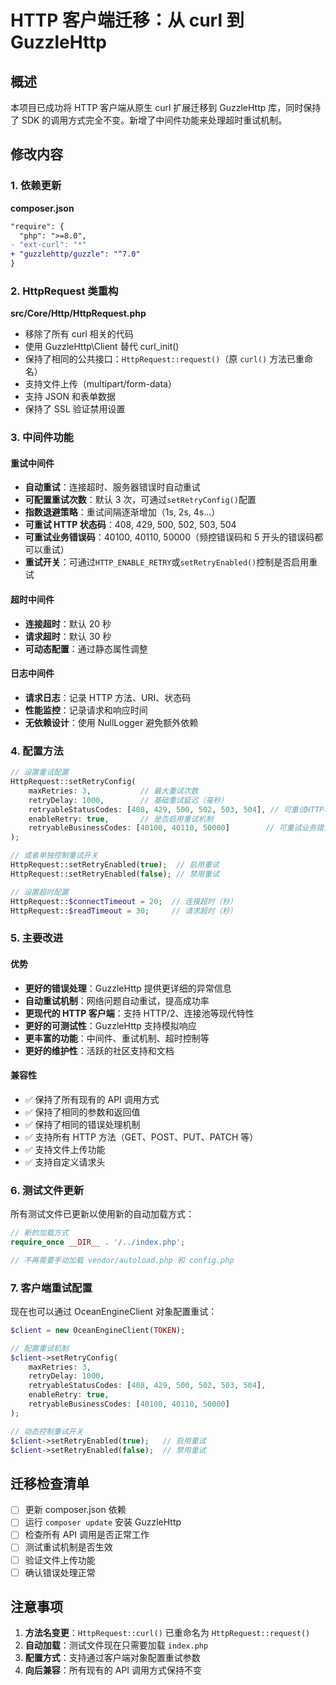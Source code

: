 # HTTP 客户端迁移：从 curl 到 GuzzleHttp

## 概述

本项目已成功将 HTTP 客户端从原生 curl 扩展迁移到 GuzzleHttp 库，同时保持了 SDK 的调用方式完全不变。新增了中间件功能来处理超时重试机制。

## 修改内容

### 1. 依赖更新

**composer.json**

```diff
"require": {
  "php": ">=8.0",
- "ext-curl": "*"
+ "guzzlehttp/guzzle": "^7.0"
}
```

### 2. HttpRequest 类重构

**src/Core/Http/HttpRequest.php**

- 移除了所有 curl 相关的代码
- 使用 GuzzleHttp\Client 替代 curl_init()
- 保持了相同的公共接口：`HttpRequest::request()`（原 `curl()` 方法已重命名）
- 支持文件上传（multipart/form-data）
- 支持 JSON 和表单数据
- 保持了 SSL 验证禁用设置

### 3. 中间件功能

#### 重试中间件

- **自动重试**：连接超时、服务器错误时自动重试
- **可配置重试次数**：默认 3 次，可通过`setRetryConfig()`配置
- **指数退避策略**：重试间隔逐渐增加（1s, 2s, 4s...）
- **可重试 HTTP 状态码**：408, 429, 500, 502, 503, 504
- **可重试业务错误码**：40100, 40110, 50000（频控错误码和 5 开头的错误码都可以重试）
- **重试开关**：可通过`HTTP_ENABLE_RETRY`或`setRetryEnabled()`控制是否启用重试

#### 超时中间件

- **连接超时**：默认 20 秒
- **请求超时**：默认 30 秒
- **可动态配置**：通过静态属性调整

#### 日志中间件

- **请求日志**：记录 HTTP 方法、URI、状态码
- **性能监控**：记录请求和响应时间
- **无依赖设计**：使用 NullLogger 避免额外依赖

### 4. 配置方法

```php
// 设置重试配置
HttpRequest::setRetryConfig(
    maxRetries: 3,           // 最大重试次数
    retryDelay: 1000,        // 基础重试延迟（毫秒）
    retryableStatusCodes: [408, 429, 500, 502, 503, 504], // 可重试HTTP状态码
    enableRetry: true,       // 是否启用重试机制
    retryableBusinessCodes: [40100, 40110, 50000]        // 可重试业务错误码
);

// 或者单独控制重试开关
HttpRequest::setRetryEnabled(true);  // 启用重试
HttpRequest::setRetryEnabled(false); // 禁用重试

// 设置超时配置
HttpRequest::$connectTimeout = 20;  // 连接超时（秒）
HttpRequest::$readTimeout = 30;     // 请求超时（秒）
```

### 5. 主要改进

#### 优势

- **更好的错误处理**：GuzzleHttp 提供更详细的异常信息
- **自动重试机制**：网络问题自动重试，提高成功率
- **更现代的 HTTP 客户端**：支持 HTTP/2、连接池等现代特性
- **更好的可测试性**：GuzzleHttp 支持模拟响应
- **更丰富的功能**：中间件、重试机制、超时控制等
- **更好的维护性**：活跃的社区支持和文档

#### 兼容性

- ✅ 保持了所有现有的 API 调用方式
- ✅ 保持了相同的参数和返回值
- ✅ 保持了相同的错误处理机制
- ✅ 支持所有 HTTP 方法（GET、POST、PUT、PATCH 等）
- ✅ 支持文件上传功能
- ✅ 支持自定义请求头

### 6. 测试文件更新

所有测试文件已更新以使用新的自动加载方式：

```php
// 新的加载方式
require_once __DIR__ . '/../index.php';

// 不再需要手动加载 vendor/autoload.php 和 config.php
```

### 7. 客户端重试配置

现在也可以通过 OceanEngineClient 对象配置重试：

```php
$client = new OceanEngineClient(TOKEN);

// 配置重试机制
$client->setRetryConfig(
    maxRetries: 3,
    retryDelay: 1000,
    retryableStatusCodes: [408, 429, 500, 502, 503, 504],
    enableRetry: true,
    retryableBusinessCodes: [40100, 40110, 50000]
);

// 动态控制重试开关
$client->setRetryEnabled(true);   // 启用重试
$client->setRetryEnabled(false);  // 禁用重试
```

## 迁移检查清单

- [ ] 更新 composer.json 依赖
- [ ] 运行 `composer update` 安装 GuzzleHttp
- [ ] 检查所有 API 调用是否正常工作
- [ ] 测试重试机制是否生效
- [ ] 验证文件上传功能
- [ ] 确认错误处理正常

## 注意事项

1. **方法名变更**：`HttpRequest::curl()` 已重命名为 `HttpRequest::request()`
2. **自动加载**：测试文件现在只需要加载 `index.php`
3. **配置方式**：支持通过客户端对象配置重试参数
4. **向后兼容**：所有现有的 API 调用方式保持不变
